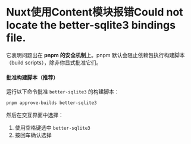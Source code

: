 # Nuxt使用Content模块报错Could not locate the better-sqlite3 bindings file.

它表明问题出在 **pnpm 的安全机制**上。pnpm 默认会阻止依赖包执行构建脚本（build scripts），除非你显式批准它们。

#### 批准构建脚本（推荐）

运行以下命令批准 `better-sqlite3` 的构建脚本：

```bash
pnpm approve-builds better-sqlite3
```

然后在交互界面中选择：
1. 使用空格键选中 `better-sqlite3`
2. 按回车确认选择